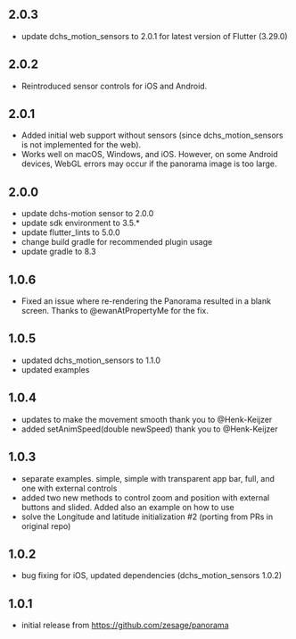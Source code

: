 ## 2.0.3
* update dchs_motion_sensors to 2.0.1 for latest version of Flutter (3.29.0)

## 2.0.2
* Reintroduced sensor controls for iOS and Android.

## 2.0.1
* Added initial web support without sensors (since dchs_motion_sensors is not implemented for the web).
* Works well on macOS, Windows, and iOS. However, on some Android devices, WebGL errors may occur if the panorama image is too large.

## 2.0.0
* update dchs-motion sensor to 2.0.0
* update sdk environment to 3.5.*
* update flutter_lints to 5.0.0
* change build gradle for recommended plugin usage
* update gradle to 8.3

## 1.0.6
* Fixed an issue where re-rendering the Panorama resulted in a blank screen. Thanks to @ewanAtPropertyMe for the fix.

## 1.0.5
* updated dchs_motion_sensors to 1.1.0
* updated examples

## 1.0.4
* updates to make the movement smooth thank you to @Henk-Keijzer 
* added setAnimSpeed(double newSpeed) thank you to @Henk-Keijzer 

## 1.0.3
* separate examples. simple, simple with transparent app bar, full, and one with external controls
* added two new methods to control zoom and position with external buttons and slided. Added also an example on how to use
* solve the Longitude and latitude initialization #2 (porting from PRs in original repo)


## 1.0.2

* bug fixing for iOS, updated dependencies (dchs_motion_sensors 1.0.2) 

## 1.0.1

* initial release from https://github.com/zesage/panorama
